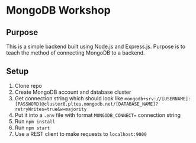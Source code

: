 # MongoDB Workshop

## Purpose
This is a simple backend built using Node.js and Express.js. Purpose is to teach the method of connecting MongoDB to a backend.

## Setup
1. Clone repo
3. Create MongoDB account and database cluster
4. Get connection string which should look like `mongodb+srv://[USERNAME]:[PASSWORD]@cluster0.plteu.mongodb.net/[DATABASE_NAME]?retryWrites=true&w=majority`
5. Put it into a `.env` file with format `MONGODB_CONNECT=` connection string
6. Run `npm install`
7. Run `npm start`
8. Use a REST client to make requests to `localhost:9000`